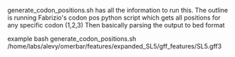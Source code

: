 generate_codon_positions.sh has all the information to run this.
The outline is running Fabrizio's codon pos python script which gets all positions for any specific codon (1,2,3)
Then basically parsing the output to bed format

example
bash generate_codon_positions.sh /home/labs/alevy/omerbar/features/expanded_SL5/gff_features/SL5.gff3